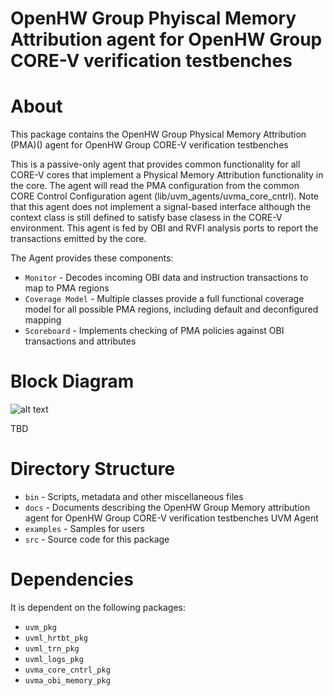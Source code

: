 # OpenHW Group Phyiscal Memory Attribution agent for OpenHW Group CORE-V verification testbenches


# About
This package contains the OpenHW Group Physical Memory Attribution (PMA)() agent for OpenHW Group CORE-V verification testbenches

This is a passive-only agent that provides common functionality for all CORE-V cores that implement a Physical Memory Attribution
functionality in the core.  The agent will read the PMA configuration from the common CORE Control Configuration agent (lib/uvm_agents/uvma_core_cntrl).
Note that this agent does not implement a signal-based interface although the context class is still defined to satisfy base clasess in the CORE-V environment.
This agent is fed by OBI and RVFI analysis ports to report the transactions emitted by the core.

The Agent provides these components:
* `Monitor` - Decodes incoming OBI data and instruction transactions to map to PMA regions
* `Coverage Model` - Multiple classes provide a full functional coverage model for all possible PMA regions, including default and deconfigured mapping
* `Scoreboard` - Implements checking of PMA policies against OBI transactions and attributes

# Block Diagram
![alt text](./docs/agent_block_diagram.png "Memory attribution agent for OpenHW Group CORE-V verification testbenches UVM Agent Block Diagram")

TBD

# Directory Structure
* `bin` - Scripts, metadata and other miscellaneous files
* `docs` - Documents describing the OpenHW Group Memory attribution agent for OpenHW Group CORE-V verification testbenches UVM Agent
* `examples` - Samples for users
* `src` - Source code for this package


# Dependencies
It is dependent on the following packages:

* `uvm_pkg`
* `uvml_hrtbt_pkg`
* `uvml_trn_pkg`
* `uvml_logs_pkg`
* `uvma_core_cntrl_pkg`
* `uvma_obi_memory_pkg`